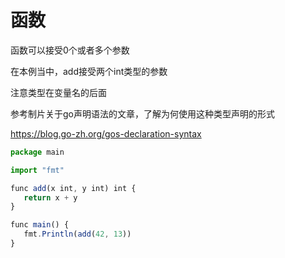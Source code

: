 # 函数

 函数可以接受0个或者多个参数

 在本例当中，add接受两个int类型的参数

 注意类型在变量名的后面

 参考制片关于go声明语法的文章，了解为何使用这种类型声明的形式

 https://blog.go-zh.org/gos-declaration-syntax

 ```js
package main

import "fmt"

func add(x int, y int) int {
	return x + y
}

func main() {
	fmt.Println(add(42, 13))
}

```
